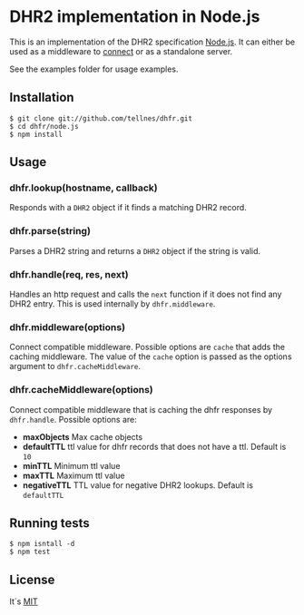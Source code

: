 # DHR2 implementation in Node.js


This is an implementation of the DHR2 specification [Node.js](http://nodejs.org/). It can either be used as a middleware to [connect](https://github.com/senchalabs/connect) or as a standalone server.

See the examples folder for usage examples.

## Installation

    $ git clone git://github.com/tellnes/dhfr.git
    $ cd dhfr/node.js
    $ npm install

## Usage

### dhfr.lookup(hostname, callback)

Responds with a `DHR2` object if it finds a matching DHR2 record.

### dhfr.parse(string)

Parses a DHR2 string and returns a `DHR2` object if the string is valid.

### dhfr.handle(req, res, next)

Handles an http request and calls the `next` function if it does not find any DHR2 entry. This is used internally by `dhfr.middleware`.

### dhfr.middleware(options)

Connect compatible middleware. Possible options are `cache` that adds the caching middleware. The value of the `cache` option is passed as the options argument to `dhfr.cacheMiddleware`.

### dhfr.cacheMiddleware(options)

Connect compatible middleware that is caching the dhfr responses by `dhfr.handle`. Possible options are:

- __maxObjects__ Max cache objects
- __defaultTTL__ ttl value for dhfr records that does not have a ttl. Default is `10`
- __minTTL__ Minimum ttl value
- __maxTTL__ Maximum ttl value
- __negativeTTL__ TTL value for negative DHR2 lookups. Default is `defaultTTL`


## Running tests

    $ npm isntall -d
    $ npm test


## License

It´s [MIT](http://tellnes.mit-license.org/)
